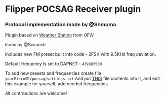 # Flipper POCSAG Receiver plugin

### Protocol implementation made by @Shmuma
Plugin based on [Weather Station](https://github.com/flipperdevices/flipperzero-firmware/tree/dev/applications/plugins/weather_station) from OFW

Icons by @Svaarich

Includes new FM preset built into code - 2FSK with 9.5KHz freq deviation.

Default frequency is set to DAPNET - `439987500` 

To add new presets and frequencies create file `yourMicroSD/pocsag/settings.txt`
And put [THIS](https://github.com/flipperdevices/flipperzero-firmware/blob/dev/assets/resources/subghz/assets/setting_user.example) file contents into it, and edit this example for yourself, add needed frequencies


All contributions are welcome!
